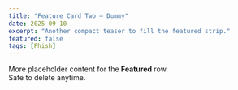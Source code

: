 ```yaml
---
title: "Feature Card Two — Dummy"
date: 2025-09-10
excerpt: "Another compact teaser to fill the featured strip."
featured: false
tags: [Phish]
---
```


More placeholder content for the **Featured** row.  
Safe to delete anytime.
